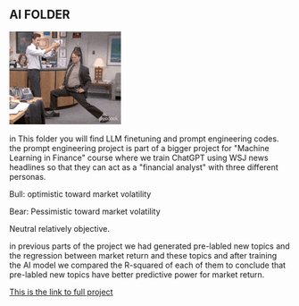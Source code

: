 ## AI FOLDER

<img src="crowning.gif" alt="intro photo" width="200" >


in This folder you will find LLM finetuning and prompt engineering codes. the prompt engineering project is part of a bigger project for "Machine Learning in Finance" course where we train ChatGPT using WSJ news headlines so that they can act as a "financial analyst" with three different personas. 

Bull: optimistic  toward market volatility

Bear: Pessimistic toward market volatility

Neutral relatively objective. 


in previous parts of the project we had generated pre-labled new topics and the regression between market return and these topics and after training the AI model we compared the R-squared of each of them to conclude that pre-labled new topics have better predictive power for market return. 

[This is the link to full project]([https://github.com/Summer99D/MLF/tree/main](https://github.com/Summer99D/MLF_HW02))
